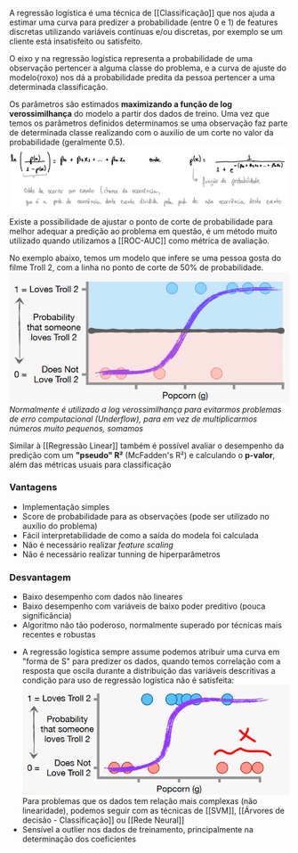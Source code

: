 A regressão logística é uma técnica de [[Classificação]] que nos ajuda a estimar uma curva para predizer a probabilidade (entre 0 e 1) de features discretas utilizando variáveis contínuas e/ou discretas, por exemplo se um cliente está insatisfeito ou satisfeito.

O eixo y na regressão logística representa a probabilidade de uma observação pertencer a alguma classe do problema, e a curva de ajuste do modelo(roxo) nos dá a probabilidade predita da pessoa pertencer a uma determinada classificação.

Os parâmetros são estimados **maximizando a função de log verossimilhança** do modelo a partir dos dados de treino. Uma vez que temos os parâmetros definidos determinamos se uma observação faz parte de determinada classe realizando com o auxilio de um corte no valor da probabilidade (geralmente 0.5).
![Fórmula Regressão Logística](notes/images/log_reg_formula.png)

Existe a possibilidade de ajustar o ponto de corte de probabilidade para melhor adequar a predição ao problema em questão, é um método muito utilizado quando utilizamos a [[ROC-AUC]] como métrica de avaliação.

No exemplo abaixo, temos um modelo que infere se uma pessoa gosta do filme Troll 2, com a linha no ponto de corte de 50% de probabilidade.
![Exemplo Regressão Logística](notes/images/log_reg_example.png)
*Normalmente é utilizado a log verossimilhança para evitarmos problemas de erro computacional (Underflow), para em vez de multiplicarmos números muito pequenos, somamos*

Similar à [[Regressão Linear]] também é possível avaliar o desempenho da predição com um **"pseudo" R²** (McFadden's R²) e calculando o **p-valor**, além das métricas usuais para classificação

### Vantagens
- Implementação simples
- Score de probabilidade para as observações (pode ser utilizado no auxílio do problema)
- Fácil interpretabilidade de como a saída do modela foi calculada
- Não é necessário realizar *feature scaling*
- Não é necessário realizar tunning de hiperparâmetros

### Desvantagem
- Baixo desempenho com dados não lineares
- Baixo desempenho com variáveis de baixo poder preditivo (pouca significância) 
- Algoritmo não tão poderoso, normalmente superado por técnicas mais recentes e robustas
* A regressão logística sempre assume podemos atribuir uma curva em "forma de S" para predizer os dados, quando temos correlação com a resposta que oscila durante a distribuição das variáveis descritivas a condição para uso de regressão logística não é satisfeita:
	![Exemplo Viés Regressão Logística](notes/images/log_reg_bad_example.png)
	Para problemas que os dados tem relação mais complexas (não linearidade), podemos seguir com as técnicas de [[SVM]], [[Árvores de decisão - Classificação]] ou [[Rede Neural]] 
* Sensível a outlier nos dados de treinamento, principalmente na determinação dos coeficientes